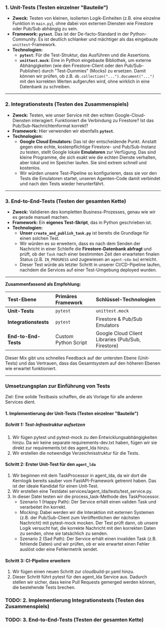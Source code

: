 ### 1. Unit-Tests (Testen einzelner "Bauteile")

* **Zweck:** Testen von kleinen, isolierten Logik-Einheiten (z.B. eine einzelne Funktion in `main.py`), ohne dabei von externen Diensten wie Firestore oder Pub/Sub abhängig zu sein.
* **Framework:** **`pytest`**. Das ist der De-facto-Standard in der Python-Community. Es ist deutlich schlanker und mächtiger als das eingebaute `unittest`-Framework.
* **Technologien:**
    * **`pytest`**: Für die Test-Struktur, das Ausführen und die Assertions.
    * **`unittest.mock`**: Eine in Python eingebaute Bibliothek, um externe Abhängigkeiten (wie den Firestore-Client oder den Pub/Sub-Publisher) durch "Test-Dummies" (Mocks) zu ersetzen. Damit können wir prüfen, ob z.B. `db.collection("...").document("...")` mit den korrekten Werten aufgerufen wird, ohne wirklich in eine Datenbank zu schreiben.

---
### 2. Integrationstests (Testen des Zusammenspiels)

* **Zweck:** Testen, wie unser Service mit den echten Google-Cloud-Diensten interagiert. Funktioniert die Verbindung zu Firestore? Ist das Pub/Sub-Nachrichtenformat korrekt?
* **Framework:** Hier verwenden wir ebenfalls **`pytest`**.
* **Technologien:**
    * **Google Cloud Emulators:** Das ist der entscheidende Punkt. Anstatt gegen eine echte, kostenpflichtige Firestore- und Pub/Sub-Instanz zu testen, stellt Google lokale **Emulatoren** zur Verfügung. Das sind kleine Programme, die sich exakt wie die echten Dienste verhalten, aber lokal und im Speicher laufen. Sie sind extrem schnell und kostenlos.
    * Wir würden unsere Test-Pipeline so konfigurieren, dass sie vor den Tests die Emulatoren startet, unseren Agenten-Code damit verbindet und nach den Tests wieder herunterfährt.

---
### 3. End-to-End-Tests (Testen der gesamten Kette)

* **Zweck:** Validieren des kompletten Business-Prozesses, genau wie wir es gerade manuell machen.
* **Framework:** Ein **eigenes Test-Skript**, das in Python geschrieben ist.
* **Technologien:**
    * **Unser `create_and_publish_task.py`** ist bereits die Grundlage für einen solchen Test.
    * Wir würden es so erweitern, dass es nach dem Senden der Nachricht in einer Schleife die **Firestore-Datenbank abfragt** und prüft, ob der `Task` nach einer bestimmten Zeit den erwarteten finalen Status (z.B. `IN_PROGRESS` und zugewiesen an `agent-sda-be`) erreicht.
    * Dieser Test würde als letzter Schritt in unserer CI/CD-Pipeline laufen, nachdem die Services auf einer Test-Umgebung deployed wurden.

---
**Zusammenfassend als Empfehlung:**

| Test-Ebene | Primäres Framework | Schlüssel-Technologien |
| :--- | :--- | :--- |
| **Unit-Tests** | `pytest` | `unittest.mock` |
| **Integrationstests** | `pytest` | Firestore & Pub/Sub Emulators |
| **End-to-End-Tests**| Custom Python Script | Google Cloud Client Libraries (Pub/Sub, Firestore) |

Dieser Mix gibt uns schnelles Feedback auf der untersten Ebene (Unit-Tests) und das Vertrauen, dass das Gesamtsystem auf den höheren Ebenen wie erwartet funktioniert.

---
### **Umsetzungsplan zur Einführung von Tests**

  Ziel: Eine solide Testbasis schaffen, die als Vorlage für alle anderen Services dient.

  #### **1. Implementierung der Unit-Tests (Testen einzelner "Bauteile")**

  ##### Schritt 1: Test-Infrastruktur aufsetzen


   1. Wir fügen pytest und pytest-mock zu den Entwicklungsabhängigkeiten hinzu. Da
      wir keine separate requirements-dev.txt haben, fügen wir sie direkt zur
      requirements.txt des agent_lda hinzu.
   2. Wir erstellen die notwendige Verzeichnisstruktur für die Tests.


  #### Schritt 2: Erster Unit-Test für den `agent_lda`


   1. Wir beginnen mit dem TaskProcessor in agent_lda, da wir dort die Kernlogik
      bereits sauber vom FastAPI-Framework getrennt haben. Das ist der ideale
      Kandidat für einen Unit-Test.
   2. Wir erstellen eine Testdatei services/agent_lda/tests/test_service.py.
   3. In dieser Datei testen wir die process_task-Methode des TaskProcessor.
       * Szenario 1 (Happy Path): Der Service erhält einen validen Task und
         verarbeitet ihn korrekt.
       * Mocking: Dabei werden wir die Interaktion mit externen Systemen (z.B. der
         Pub/Sub-Client zum Veröffentlichen der nächsten Nachricht) mit pytest-mock
         mocken. Der Test prüft dann, ob unsere Logik versucht hat, die korrekte
         Nachricht mit den korrekten Daten zu senden, ohne sie tatsächlich zu
         senden.
       * Szenario 2 (Sad Path): Der Service erhält einen invaliden Task (z.B.
         fehlende Daten) und wir prüfen, ob er wie erwartet einen Fehler auslöst
         oder eine Fehlermetrik sendet.

  #### Schritt 3: CI-Pipeline erweitern


   1. Wir fügen einen neuen Schritt zur cloudbuild-pr.yaml hinzu.
   2. Dieser Schritt führt pytest für den agent_lda Service aus. Dadurch stellen wir
      sicher, dass keine Pull Requests gemerged werden können, die bestehende Tests
      brechen.


  ### **TODO: 2. Implementierung Integrationstests (Testen des Zusammenspiels)**

  ### **TODO: 3. End-to-End-Tests (Testen der gesamten Kette)**

  